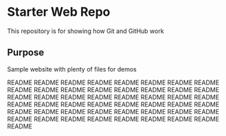 # Starter Web Repo

This repository is for showing how Git and GitHub work

## Purpose

Sample website with plenty of files for demos

README README README README README README README 
README README README README README README README 
README README README README README README README 
README README README README README README README 
README README README README README README README 
README README README README README README README 
README README README README README README README 
